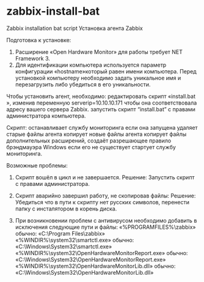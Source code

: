 # zabbix-install-bat
Zabbix installation bat script
Установка агента Zabbix

Подготовка к установке:
1. Расширение «Open Hardware Monitor» для работы требует  NET Framework 3.
2. Для идентификации компьютера используется параметр конфигурации «hostname»который равен имени компьютера. Перед установкой компьютеру необходимо задать уникальное имя и перезагрузить либо убедиться в его уникальности.

Чтобы установить агент, необходимо:
редактировать скрипт   «install.bat », изменив переменную serverip=10.10.10.171 чтобы она соответствовала адресу вашего сервера Zabbix.
запустить скрипт “install.bat” с правами администратора компьютера.


Скрипт:
останавливает службу мониторинга если она запущена 
 удаляет старые файлы агента 
 копирует новые  файлы агента
 копирует файлы дополнительных расширений,
 создаёт разрешающее правило брэндмауэра Windows если его не существует
 стартует службу мониторинга. 

Возможные проблемы: 

1. Скрипт вошёл в цикл и не завершается.
 Решение: Запустить скрипт с правами администратора. 

2. Скрипт аварийно завершил работу, не скопировав файлы:
Решение: Убедиться что в пути к скрипту нет русских символов, перенести папку с инсталятором в корень диска.

3. При возникновении проблем с антивирусом необходимо добавить в исключения следующие пути и файлы:
«%PROGRAMFILES%\zabbix» обычно:  «C:\Program Files\zabbix»
«%WINDIR%\system32\smartctl.exe» обычно: «C:\Windows\System32\smartctl.exe»
«%WINDIR%\system32\OpenHardwareMonitorReport.exe» обычно: «C:\Windows\System32\OpenHardwareMonitorReport.exe»
«%WINDIR%\system32\OpenHardwareMonitorLib.dll» обычно: «C:\Windows\System32\OpenHardwareMonitorLib.dll»
